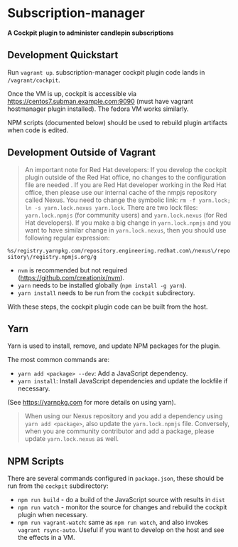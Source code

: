 # Subscription-manager
**A Cockpit plugin to administer candlepin subscriptions**

Development Quickstart
----------------------
Run `vagrant up`. subscription-manager cockpit plugin code lands in
`/vagrant/cockpit`.

Once the VM is up, cockpit is accessible via https://centos7.subman.example.com:9090 (must have vagrant hostmanager plugin installed). The fedora VM works similarly.

NPM scripts (documented below) should be used to rebuild plugin artifacts when
code is edited.

Development Outside of Vagrant
------------------------------
> An important note for Red Hat developers: If you develop the cockpit
plugin outside of the Red Hat office, no changes to the configuration file are
needed . If you are Red Hat developer working in the Red Hat office, then please use
our internal cache of the nmpjs repository called Nexus. You need to change the
symbolic link: `rm -f yarn.lock; ln -s yarn.lock.nexus yarn.lock`. There are
two lock files: `yarn.lock.npmjs` (for community users) and `yarn.lock.nexus` (for
Red Hat developers). If you make a big change in `yarn.lock.npmjs` and you
want to have similar change in `yarn.lock.nexus`, then you should use following
regular expression:

`%s/registry.yarnpkg.com/repository.engineering.redhat.com\/nexus\/repository\/registry.npmjs.org/g`

 - `nvm` is recommended but not required (https://github.com/creationix/nvm).
 - `yarn` needs to be installed globally (`npm install -g yarn`).
 - `yarn install` needs to be run from the `cockpit` subdirectory.

With these steps, the cockpit plugin code can be built from the host.

Yarn
----
Yarn is used to install, remove, and update NPM packages for the plugin.

The most common commands are:
 - `yarn add <package> --dev`: Add a JavaScript dependency.
 - `yarn install`: Install JavaScript dependencies and update the lockfile if
   necessary.

(See https://yarnpkg.com for more details on using yarn).

> When using our Nexus repository and you add a dependency using
`yarn add <package>`, also update the `yarn.lock.npmjs` file. Conversely,
when you are community contributor and add a package, please update
`yarn.lock.nexus` as well.

NPM Scripts
-----------
There are several commands configured in `package.json`, these should be run
from the `cockpit` subdirectory:
 - `npm run build` - do a build of the JavaScript source with results in `dist`
 - `npm run watch` - monitor the source for changes and rebuild the cockpit
   plugin when necessary.
 - `npm run vagrant-watch`: same as `npm run watch`, and also invokes
   `vagrant rsync-auto`. Useful if you want to develop on the host and see the
   effects in a VM.
